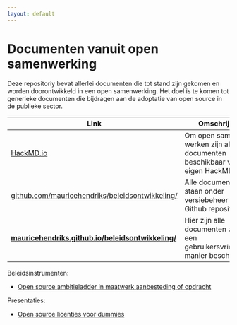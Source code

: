 ```yaml
---
layout: default
---
```


# Documenten vanuit open samenwerking

Deze repositoriy bevat allerlei documenten die tot stand zijn gekomen en worden doorontwikkeld in een open samenwerking. Het doel is te komen tot generieke documenten die bijdragen aan de adoptatie van open source in de publieke sector.

| Link | Omschrijving |
|------|-------------|
| [HackMD.io](https://hackmd.io/) | Om open samen te werken zijn alle documenten beschikbaar via een eigen HackMD.io link.|
| [github.com/mauricehendriks/beleidsontwikkeling/](https://github.com/mauricehendriks/beleidsontwikkeling/) | Alle documenten staan onder versiebeheer via deze Github repository. |
| **[mauricehendriks.github.io/beleidsontwikkeling/](https://mauricehendriks.github.io/beleidsontwikkeling/)** | Hier zijn alle documenten zijn op een gebruikersvriendelijke manier beschikbaar. |

Beleidsinstrumenten:

- [Open source ambitieladder in maatwerk aanbesteding of opdracht](ambitieladder.html)

Presentaties:
- [Open source licenties voor dummies](open-source-voor-dummies.html)
